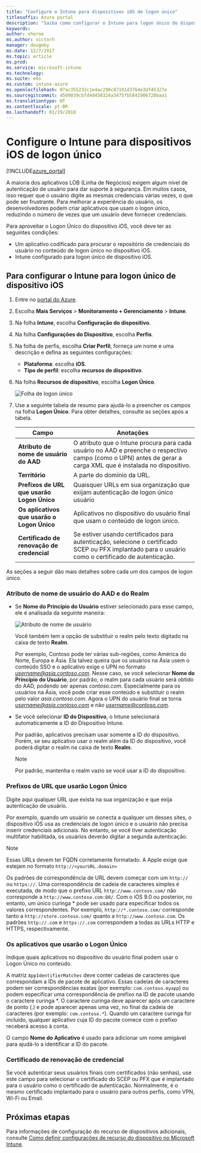 ```yaml
---
title: "Configure o Intune para dispositivos iOS de logon único"
titlesuffix: Azure portal
description: "Saiba como configurar o Intune para logon único do dispositivo iOS."
keywords: 
author: vhorne
ms.author: victorh
manager: dougeby
ms.date: 12/7/2017
ms.topic: article
ms.prod: 
ms.service: microsoft-intune
ms.technology: 
ms.suite: ems
ms.custom: intune-azure
ms.openlocfilehash: 07ac355232c1e4ac290c87191d3764e3df45327e
ms.sourcegitcommit: 4509039cbfd4d450324a3475fb5841906720baa1
ms.translationtype: HT
ms.contentlocale: pt-BR
ms.lasthandoff: 01/29/2018
---
```

# <a name="configure-intune-for-ios-device-single-sign-on"></a>Configure o Intune para dispositivos iOS de logon único

[!INCLUDE[azure_portal](./includes/azure_portal.md)]

A maioria dos aplicativos LOB (Linha de Negócios) exigem algum nível de autenticação de usuário para dar suporte à segurança. Em muitos casos, isso requer que o usuário digite as mesmas credenciais várias vezes, o que pode ser frustrante. Para melhorar a experiência do usuário, os desenvolvedores podem criar aplicativos que usam o logon único, reduzindo o número de vezes que um usuário deve fornecer credenciais.

Para aproveitar o Logon Único do dispositivo iOS, você deve ter as seguintes condições:

- Um aplicativo codificado para procurar o repositório de credenciais do usuário no conteúdo de logon único no dispositivo iOS.
- Intune configurado para logon único de dispositivo iOS.

## <a name="to-configure-intune-for-ios-device-single-sign-on"></a>Para configurar o Intune para logon único de dispositivo iOS


1. Entre no [portal do Azure](https://portal.azure.com).
2. Escolha **Mais Serviços** > **Monitoramento + Gerenciamento** > **Intune**.
3. Na folha **Intune**, escolha **Configuração do dispositivo**.
2. Na folha **Configurações do Dispositivo**, escolha **Perfis**.
3. Na folha de perfis, escolha **Criar Perfil**, forneça um nome e uma descrição e defina as seguintes configurações:
   - **Plataforma**: escolha **iOS**. 
   - **Tipo de perfil**: escolha **recursos de dispositivo**.
4. Na folha **Recursos de dispositivo**, escolha **Logon Único**.

   ![Folha de logon único](./media/sso-blade.png)

2. Use a seguinte tabela de resumo para ajudá-lo a preencher os campos na folha **Logon Único**. Para obter detalhes, consulte as seções após a tabela.
   
   |Campo  |Anotações|
   |---------|---------|
   |**Atributo de nome de usuário do AAD**|O atributo que o Intune procura para cada usuário no AAD e preenche o respectivo campo (como o UPN) antes de gerar a carga XML que é instalada no dispositivo.|
   |**Território**|A parte do domínio da URL.|
   |**Prefixos de URL que usarão Logon Único**|Quaisquer URLs em sua organização que exijam autenticação de logon único usuário|
   |**Os aplicativos que usarão o Logon Único**|Aplicativos no dispositivo do usuário final que usam o conteúdo de logon único.|
   |**Certificado de renovação de credencial**|Se estiver usando certificados para autenticação, selecione o certificado SCEP ou PFX implantado para o usuário como o certificado de autenticação.|

As seções a seguir dão mais detalhes sobre cada um dos campos de logon único.

### <a name="username-attribute-from-aad-and-realm"></a>Atributo de nome de usuário do AAD e do Realm

- Se **Nome do Princípio do Usuário** estiver selecionado para esse campo, ele é analisada da seguinte maneira:

   ![Atributo de nome de usuário](media/User-name-attribute.png)

   Você também tem a opção de substituir o realm pelo texto digitado na caixa de texto **Realm**.

   Por exemplo, Contoso pode ter várias sub-regiões, como América do Norte, Europa e Ásia. Ela talvez queira que os usuários na Ásia usem o conteúdo SSO e o aplicativo exige o UPN no formato *username@asia.contoso.com*. Nesse caso, se você selecionar **Nome do Princípio do Usuário**, por padrão, o realm para cada usuário será obtido do AAD, podendo ser apenas *contoso.com*. Especialmente para os usuários na Ásia, você pode criar esse conteúdo e substituir o realm pelo valor *asia.contoso.com*. Agora o UPN do usuário final se torna *username@asia.contoso.com* e não *username@contoso.com*.

- Se você selecionar **ID do Dispositivo**, o Intune selecionará automaticamente a ID do Dispositivo Intune.

   Por padrão, aplicativos precisam usar somente a ID do dispositivo. Porém, se seu aplicativo usar o realm além da ID do dispositivo, você poderá digitar o realm na caixa de texto **Realm**.

   > [!NOTE]
   > Por padrão, mantenha o realm vazio se você usar a ID do dispositivo.

### <a name="url-prefixes-that-will-use-single-sign-on"></a>Prefixos de URL que usarão Logon Único

Digite aqui qualquer URL que exista na sua organização e que exija autenticação de usuário.

Por exemplo, quando um usuário se conecta a qualquer um desses sites, o dispositivo iOS usa as credenciais de logon único e o usuário não precisa inserir credenciais adicionais. No entanto, se você tiver autenticação multifator habilitada, os usuários deverão digitar a segunda autenticação.

> [!NOTE]
> Essas URLs devem ter FQDN corretamente formatado. A Apple exige que estejam no formato `http://<yourURL.domain>`

Os padrões de correspondência de URL devem começar com um `http://` ou `https://`. Uma correspondência de cadeia de caracteres simples é executada, de modo que o prefixo URL `http://www.contoso.com/` não corresponde a `http://www.contoso.com:80/`. Com o iOS 9.0 ou posterior, no entanto, um único curinga * pode ser usado para especificar todos os valores correspondentes. Por exemplo, `http://*.contoso.com/` corresponde tanto a `http://store.contoso.com/` quanto a `http://www.contoso.com`.
Os padrões `http://.com` e `https://.com` correspondem a todas as URLs HTTP e HTTPS, respectivamente.

### <a name="apps-that-will-use-single-sign-on"></a>Os aplicativos que usarão o Logon Único

Indique quais aplicativos no dispositivo do usuário final podem usar o Logon Único no conteúdo.

A matriz `AppIdentifierMatches` deve conter cadeias de caracteres que correspondam a IDs de pacote de aplicativo. Essas cadeias de caracteres podem ser correspondências exatas (por exemplo: `com.contoso.myapp`) ou podem especificar uma correspondência de prefixo na ID de pacote usando o caractere curinga *\. O caractere curinga deve aparecer após um caractere de ponto (.) e pode aparecer apenas uma vez, no final da cadeia de caracteres (por exemplo: `com.contoso.*`). Quando um caractere curinga for incluído, qualquer aplicativo cuja ID do pacote comece com o prefixo receberá acesso à conta.

O campo **Nome do Aplicativo** é usado para adicionar um nome amigável para ajudá-lo a identificar a ID do pacote.

### <a name="credential-renewal-certificate"></a>Certificado de renovação de credencial

Se você autenticar seus usuários finais com certificados (não senhas), use este campo para selecionar o certificado do SCEP ou PFX que é implantado para o usuário como o certificado de autenticação. Normalmente, é o mesmo certificado implantado para o usuário para outros perfis, como VPN, Wi-Fi ou Email.

## <a name="next-steps"></a>Próximas etapas

Para informações de configuração do recurso de dispositivos adicionais, consulte [Como definir configurações de recurso do dispositivo no Microsoft Intune](device-features-configure.md).
